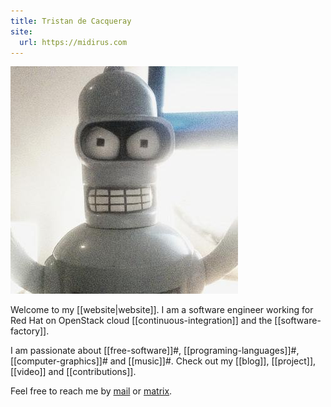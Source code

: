 ```yaml
---
title: Tristan de Cacqueray
site:
  url: https://midirus.com
---
```


<img src="static/favicon.jpeg" class="float-left rounded-xl w-48 h-48 mr-2" />

Welcome to my [[website|website]]. I am a software engineer working for Red Hat on OpenStack cloud [[continuous-integration]] and the [[software-factory]].

I am passionate about [[free-software]]#, [[programing-languages]]#, [[computer-graphics]]# and [[music]]#. Check out my [[blog]], [[project]], [[video]] and [[contributions]].

Feel free to reach me by [mail](mailto:tristan@midirus.com) or [matrix](https://matrix.to/#/@tristanc_:matrix.org).
